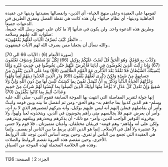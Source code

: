 ------------------------------------------------------------------------

لقومها على العقيدة وعلى منهج الحياة- أي الدين- وانفصالها بعقيدتها ودينها
عن عقيدة الجاهلية ودينها- أي نظام حياتها- وأن هذه كانت هي نقطة الفصل
ومفرق الطريق في الدعوات جميعاً.  
وطريق هذه الدعوة واحد. ولن يكون في شأنها إلا ما كان على عهود رسل الله
جميعاً، صلوات الله عليهم وسلامه:  
«انْظُرْ كَيْفَ نُصَرِّفُ الْآياتِ لَعَلَّهُمْ يَفْقَهُونَ» ..  
والله نسأل أن يجعلنا ممن يصرف الله لهم الآيات فيفقهون..  
  
\[سورة الأنعام (6) : الآيات 66 الى 70\]  
وَكَذَّبَ بِهِ قَوْمُكَ وَهُوَ الْحَقُّ قُلْ لَسْتُ عَلَيْكُمْ بِوَكِيلٍ (66) لِكُلِّ نَبَإٍ مُسْتَقَرٌّ وَسَوْفَ تَعْلَمُونَ
(67) وَإِذا رَأَيْتَ الَّذِينَ يَخُوضُونَ فِي آياتِنا فَأَعْرِضْ عَنْهُمْ حَتَّى يَخُوضُوا فِي حَدِيثٍ غَيْرِهِ
وَإِمَّا يُنْسِيَنَّكَ الشَّيْطانُ فَلا تَقْعُدْ بَعْدَ الذِّكْرى مَعَ الْقَوْمِ الظَّالِمِينَ (68) وَما عَلَى
الَّذِينَ يَتَّقُونَ مِنْ حِسابِهِمْ مِنْ شَيْءٍ وَلكِنْ ذِكْرى لَعَلَّهُمْ يَتَّقُونَ (69) وَذَرِ الَّذِينَ اتَّخَذُوا
دِينَهُمْ لَعِباً وَلَهْواً وَغَرَّتْهُمُ الْحَياةُ الدُّنْيا وَذَكِّرْ بِهِ أَنْ تُبْسَلَ نَفْسٌ بِما كَسَبَتْ لَيْسَ
لَها مِنْ دُونِ اللَّهِ وَلِيٌّ وَلا شَفِيعٌ وَإِنْ تَعْدِلْ كُلَّ عَدْلٍ لا يُؤْخَذْ مِنْها أُولئِكَ الَّذِينَ
أُبْسِلُوا بِما كَسَبُوا لَهُمْ شَرابٌ مِنْ حَمِيمٍ وَعَذابٌ أَلِيمٌ بِما كانُوا يَكْفُرُونَ (70)  
إنها جولة لتقرير المفاصلة التي انتهت بها الموجة السابقة فقوم النبي- صلى
الله عليه وسلم- هم الذين كذبوا بما جاءهم به- وهو الحق- ومن ثم انفصل ما
بينه وبين قومه وانبتَّ وأُمر أن يفاصلهم فيعلن إليهم أنه ليس عليهم بوكيل،
وأنه يتركهم لمصيرهم الذي لا بد آتٍ، وأمر أن يعرض عنهم فلا يجالسهم متى
رآهم يخوضون في الدين، ويتخذونه لعباً ولهواً، ولا يوقرونه التوقير الواجب
للدين، وأمر- مع ذلك- أن يذكرهم ويحذرهم ويبلغهم وينذرهم، ولكن على أنه
وإياهم- وهم قومه- فريقان مختلفان، وأمتان متميزتان.. فلا قوم ولا جنس ولا
عشيرة ولا أهل في الإسلام.. إنما هو الدين الذي يربط ما بين الناس أو
يفصم.. وإنما هي العقيدة التي تجمع بين الناس أو تفرق. وحين يوجد أساس
الدين توجد تلك الروابط الأخرى. وحين تنفصم هذه العروة تفصم الروابط
والصلات.  
وهذه هي الخلاصة المجملة لهذه الموجة من السياق.

------------------------------------------------------------------------

الجزء: 2 ¦ الصفحة: 1126
